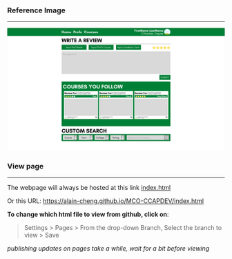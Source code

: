 ### Reference Image
---
![image](public/refimg.png)

### View page
---
The webpage will always be hosted at this link
[index.html](https://alain-cheng.github.io/MCO-CCAPDEV/index.html)

Or this URL: https://alain-cheng.github.io/MCO-CCAPDEV/index.html

**To change which html file to view from github, click on**:
> Settings > Pages > From the drop-down Branch, Select the branch to view > Save
> 
*publishing updates on pages take a while, wait for a bit before viewing*
